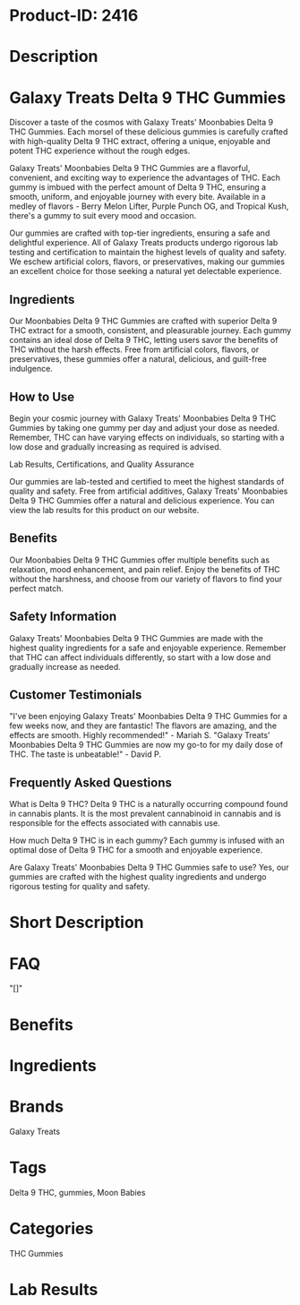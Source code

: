 # Product-ID: 2416

# Description

<div class="min-h-[20px] flex flex-col items-start gap-4 whitespace-pre-wrap break-words">
<div class="markdown prose w-full break-words dark:prose-invert dark">
<h1>Galaxy Treats Delta 9 THC Gummies</h1>
<p>Discover a taste of the cosmos with Galaxy Treats' Moonbabies Delta 9 THC Gummies. Each morsel of these delicious gummies is carefully crafted with high-quality Delta 9 THC extract, offering a unique, enjoyable and potent THC experience without the rough edges.</p>
<p>Galaxy Treats' Moonbabies Delta 9 THC Gummies are a flavorful, convenient, and exciting way to experience the advantages of THC. Each gummy is imbued with the perfect amount of Delta 9 THC, ensuring a smooth, uniform, and enjoyable journey with every bite. Available in a medley of flavors - Berry Melon Lifter, Purple Punch OG, and Tropical Kush, there's a gummy to suit every mood and occasion.</p>
<p>Our gummies are crafted with top-tier ingredients, ensuring a safe and delightful experience. All of Galaxy Treats products undergo rigorous lab testing and certification to maintain the highest levels of quality and safety. We eschew artificial colors, flavors, or preservatives, making our gummies an excellent choice for those seeking a natural yet delectable experience.</p>
<h2>Ingredients</h2>
<p>Our Moonbabies Delta 9 THC Gummies are crafted with superior Delta 9 THC extract for a smooth, consistent, and pleasurable journey. Each gummy contains an ideal dose of Delta 9 THC, letting users savor the benefits of THC without the harsh effects. Free from artificial colors, flavors, or preservatives, these gummies offer a natural, delicious, and guilt-free indulgence.</p>
<h2>How to Use</h2>
<p>Begin your cosmic journey with Galaxy Treats' Moonbabies Delta 9 THC Gummies by taking one gummy per day and adjust your dose as needed. Remember, THC can have varying effects on individuals, so starting with a low dose and gradually increasing as required is advised.</p>
<p>Lab Results, Certifications, and Quality Assurance</p>
<p>Our gummies are lab-tested and certified to meet the highest standards of quality and safety. Free from artificial additives, Galaxy Treats' Moonbabies Delta 9 THC Gummies offer a natural and delicious experience. You can view the lab results for this product on our website.</p>
<h2>Benefits</h2>
<p>Our Moonbabies Delta 9 THC Gummies offer multiple benefits such as relaxation, mood enhancement, and pain relief. Enjoy the benefits of THC without the harshness, and choose from our variety of flavors to find your perfect match.</p>
<h2>Safety Information</h2>
<p>Galaxy Treats' Moonbabies Delta 9 THC Gummies are made with the highest quality ingredients for a safe and enjoyable experience. Remember that THC can affect individuals differently, so start with a low dose and gradually increase as needed.</p>
<h2>Customer Testimonials</h2>
<p>"I've been enjoying Galaxy Treats' Moonbabies Delta 9 THC Gummies for a few weeks now, and they are fantastic! The flavors are amazing, and the effects are smooth. Highly recommended!" - Mariah S. "Galaxy Treats' Moonbabies Delta 9 THC Gummies are now my go-to for my daily dose of THC. The taste is unbeatable!" - David P.</p>
<h2>Frequently Asked Questions</h2>
<p>What is Delta 9 THC? Delta 9 THC is a naturally occurring compound found in cannabis plants. It is the most prevalent cannabinoid in cannabis and is responsible for the effects associated with cannabis use.</p>
<p>How much Delta 9 THC is in each gummy? Each gummy is infused with an optimal dose of Delta 9 THC for a smooth and enjoyable experience.</p>
<p>Are Galaxy Treats' Moonbabies Delta 9 THC Gummies safe to use? Yes, our gummies are crafted with the highest quality ingredients and undergo rigorous testing for quality and safety.</p>
</div>
</div>


# Short Description



# FAQ
"[]"

# Benefits



# Ingredients



# Brands

Galaxy Treats

# Tags

Delta 9 THC, gummies, Moon Babies

# Categories

THC Gummies

# Lab Results
